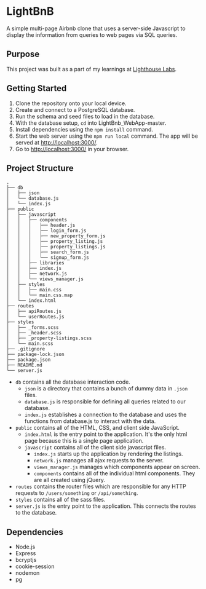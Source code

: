 # LightBnB

A simple multi-page Airbnb clone that uses a server-side Javascript to display the information from queries to web pages via SQL queries.

## Purpose

This project was built as a part of my learnings at [Lighthouse Labs](https://www.lighthouselabs.ca).

## Getting Started

1. Clone the repository onto your local device.
2. Create and connect to a PostgreSQL database.
3. Run the schema and seed files to load in the database.
4. With the database setup, `cd` into LightBnb_WebApp-master.
5. Install dependencies using the `npm install` command.
6. Start the web server using the `npm run local` command. The app will be served at <http://localhost:3000/>.
7. Go to <http://localhost:3000/> in your browser.

## Project Structure

```
.
├── db
│   ├── json
│   └── database.js
│   └── index.js
├── public
│   ├── javascript
│   │   ├── components 
│   │   │   ├── header.js
│   │   │   ├── login_form.js
│   │   │   ├── new_property_form.js
│   │   │   ├── property_listing.js
│   │   │   ├── property_listings.js
│   │   │   ├── search_form.js
│   │   │   └── signup_form.js
│   │   ├── libraries
│   │   ├── index.js
│   │   ├── network.js
│   │   └── views_manager.js
│   ├── styles
│   │   ├── main.css
│   │   └── main.css.map
│   └── index.html
├── routes
│   ├── apiRoutes.js
│   └── userRoutes.js
├── styles  
│   ├── _forms.scss
│   ├── _header.scss
│   ├── _property-listings.scss
│   └── main.scss
├── .gitignore
├── package-lock.json
├── package.json
├── README.md
└── server.js
```

* `db` contains all the database interaction code.
  * `json` is a directory that contains a bunch of dummy data in `.json` files.
  * `database.js` is responsible for defining all queries related to our database.
  * `index.js` establishes a connection to the database and uses the functions from database.js to interact with the data.
* `public` contains all of the HTML, CSS, and client side JavaScript. 
  * `index.html` is the entry point to the application. It's the only html page because this is a single page application.
  * `javascript` contains all of the client side javascript files.
    * `index.js` starts up the application by rendering the listings.
    * `network.js` manages all ajax requests to the server.
    * `views_manager.js` manages which components appear on screen.
    * `components` contains all of the individual html components. They are all created using jQuery.
* `routes` contains the router files which are responsible for any HTTP requests to `/users/something` or `/api/something`. 
* `styles` contains all of the sass files. 
* `server.js` is the entry point to the application. This connects the routes to the database.

## Dependencies
- Node.js
- Express
- bcryptjs
- cookie-session
- nodemon
- pg